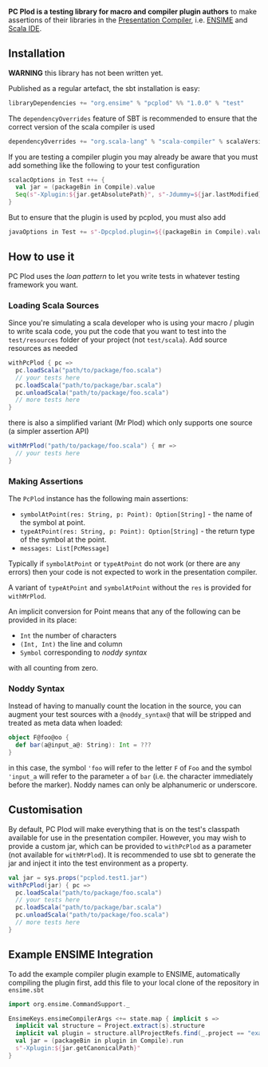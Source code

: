 **PC Plod is a testing library for macro and compiler plugin authors** to make assertions of their libraries in the [Presentation Compiler](http://scala-ide.org/docs/dev/architecture/presentation-compiler.html#scalapresentationcompiler), i.e. [ENSIME](http://ensime.org) and [Scala IDE](http://scala-ide.org/).

## Installation

**WARNING** this library has not been written yet.

Published as a regular artefact, the sbt installation is easy:

```scala
libraryDependencies += "org.ensime" % "pcplod" %% "1.0.0" % "test"
```

The `dependencyOverrides` feature of SBT is recommended to ensure that the correct version of the scala compiler is used

```scala
dependencyOverrides += "org.scala-lang" % "scala-compiler" % scalaVersion.value
```

If you are testing a compiler plugin you may already be aware that you must add something like the following to your test configuration

```scala
scalacOptions in Test ++= {
  val jar = (packageBin in Compile).value
  Seq(s"-Xplugin:${jar.getAbsolutePath}", s"-Jdummy=${jar.lastModified}") // ensures recompile
}
```

But to ensure that the plugin is used by pcplod, you must also add

```scala
javaOptions in Test += s"-Dpcplod.plugin=${(packageBin in Compile).value.getAbsolutePath}"
```

## How to use it

PC Plod uses the *loan pattern* to let you write tests in whatever testing framework you want.

### Loading Scala Sources

Since you're simulating a scala developer who is using your macro / plugin to write scala code, you put the code that you want to test into the `test/resources` folder of your project (not `test/scala`). Add source resources as needed

```scala
withPcPlod { pc =>
  pc.loadScala("path/to/package/foo.scala")
  // your tests here
  pc.loadScala("path/to/package/bar.scala")
  pc.unloadScala("path/to/package/foo.scala")
  // more tests here
}
```

there is also a simplified variant (Mr Plod) which only supports one source (a simpler assertion API)

```scala
withMrPlod("path/to/package/foo.scala") { mr =>
  // your tests here
}
```

### Making Assertions

The `PcPlod` instance has the following main assertions:

- `symbolAtPoint(res: String, p: Point): Option[String]` - the name of the symbol at point.
- `typeAtPoint(res: String, p: Point): Option[String]` - the return type of the symbol at the point.
- `messages: List[PcMessage]`

Typically if `symbolAtPoint` or `typeAtPoint` do not work (or there are any errors) then your code is not expected to work in the presentation compiler.

A variant of `typeAtPoint` and `symbolAtPoint` without the `res` is provided for `withMrPlod`.

An implicit conversion for Point means that any of the following can be provided in its place:

- `Int` the number of characters
- `(Int, Int)` the line and column
- `Symbol` corresponding to *noddy syntax*

with all counting from zero.

### Noddy Syntax

Instead of having to manually count the location in the source, you can augment your test sources with a `@noddy_syntax@` that will be stripped and treated as meta data when loaded:

```scala
object F@foo@oo {
  def bar(a@input_a@: String): Int = ???
}
```

in this case, the symbol `'foo` will refer to the letter `F` of `Foo` and the symbol `'input_a` will refer to the parameter `a` of `bar` (i.e. the character immediately before the marker). Noddy names can only be alphanumeric or underscore.

## Customisation

By default, PC Plod will make everything that is on the test's classpath available for use in the presentation compiler. However, you may wish to provide a custom jar, which can be provided to `withPcPlod` as a parameter (not available for `withMrPlod`). It is recommended to use sbt to generate the jar and inject it into the test environment as a property.

```scala
val jar = sys.props("pcplod.test1.jar")
withPcPlod(jar) { pc =>
  pc.loadScala("path/to/package/foo.scala")
  // your tests here
  pc.loadScala("path/to/package/bar.scala")
  pc.unloadScala("path/to/package/foo.scala")
  // more tests here
}
```

## Example ENSIME Integration

To add the example compiler plugin example to ENSIME, automatically compiling the plugin first, add this file to your local clone of the repository in `ensime.sbt`

```scala
import org.ensime.CommandSupport._

EnsimeKeys.ensimeCompilerArgs <+= state.map { implicit s =>
  implicit val structure = Project.extract(s).structure
  implicit val plugin = structure.allProjectRefs.find(_.project == "example").get
  val jar = (packageBin in plugin in Compile).run
  s"-Xplugin:${jar.getCanonicalPath}"
}
```
